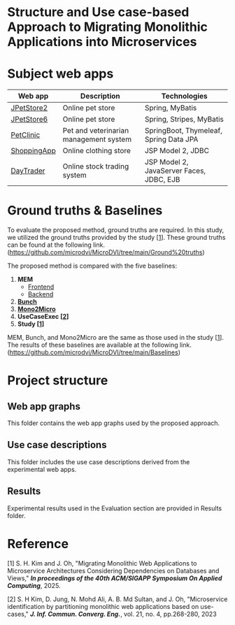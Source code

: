 # Structure and Use case-based Approach to Migrating Monolithic Applications into Microservices

# Subject web apps
|Web app|Description|Technologies|
|---|---|---|
|[JPetStore2](https://github.com/KimJongSung/jPetStore)|Online pet store|Spring, MyBatis|
|[JPetStore6](https://github.com/mybatis/jpetstore-6)|Online pet store|Spring, Stripes, MyBatis|
|[PetClinic](https://github.com/spring-projects/spring-petclinic)|Pet and veterinarian management system|SpringBoot, Thymeleaf, Spring Data JPA|
|[ShoppingApp](https://github.com/manhduydl/Shopping-web-Jsp-Servlet)|Online clothing store|JSP Model 2, JDBC|
|[DayTrader](https://github.com/WASdev/sample.daytrader7)|Online stock trading system|JSP Model 2, JavaServer Faces, JDBC, EJB|

# Ground truths & Baselines
To evaluate the proposed method, ground truths are required. In this study, we utilized the ground truths provided by the study [[1](#reference)]. These ground truths can be found at the following link.
(https://github.com/microdvi/MicroDVI/tree/main/Ground%20truths)

The proposed method is compared with
the five baselines: 
1) **MEM** 
    + [Frontend](https://github.com/gmazlami/microserviceExtraction-frontend)
    + [Backend](https://github.com/gmazlami/microserviceExtraction-backend)
2) [**Bunch**](https://github.com/ArchitectingSoftware/Bunch)
3) [**Mono2Micro**](https://github.com/rahlk/ASE21-Tutorial)
4) **UseCaseExec [[2](#reference)]**
5) **Study [[1](#reference)]**

MEM, Bunch, and Mono2Micro are the same as those used in the study [[1](#Reference)]. The results of these baselines are available at the following link. (https://github.com/microdvi/MicroDVI/tree/main/Baselines)

# Project structure

## Web app graphs
This folder contains the web app graphs used by the proposed approach.

## Use case descriptions
This folder includes the use case descriptions derived from the experimental web apps.

## Results
Experimental results used in the Evaluation section are provided in Results folder.

# Reference
[1] S. H. Kim and J. Oh, "Migrating Monolithic Web Applications to Microservice
Architectures Considering Dependencies on Databases and Views," ***In proceedings of the 40th ACM/SIGAPP Symposium On Applied Computing***, 2025.

[2] S. H Kim, D. Jung, N. Mohd Ali, A. B. Md Sultan, and J. Oh, "Microservice identification by partitioning monolithic web applications based on use-cases," ***J. Inf. Commun. Converg. Eng.***, vol. 21, no. 4, pp.268-280, 2023